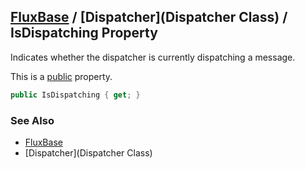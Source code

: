 [FluxBase](index) / [Dispatcher](Dispatcher Class) / IsDispatching Property
---------------------------------------------------------------------------

Indicates whether the dispatcher is currently dispatching a message.

This is a [public](https://docs.microsoft.com/dotnet/csharp/language-reference/keywords/public) property.

```c#
public IsDispatching { get; }
```

### See Also
* [FluxBase](index)
* [Dispatcher](Dispatcher Class)